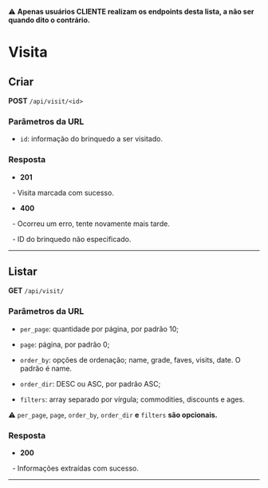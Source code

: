 ⚠️ **Apenas usuários CLIENTE realizam os endpoints desta lista, a não ser quando dito o contrário.**

# Visita

## Criar

**POST** `/api/visit/<id>`



### Parâmetros da URL

- `id`: informação do brinquedo a ser visitado.


### Resposta

- **201**

  - Visita marcada com sucesso.

- **400**

  - Ocorreu um erro, tente novamente mais tarde.

  - ID do brinquedo não especificado.

---

## Listar 

**GET** `/api/visit/`

  





### Parâmetros da URL

- `per_page`: quantidade por página, por padrão 10;

- `page`: página, por padrão 0;

- `order_by`: opções de ordenação; name, grade, faves, visits, date. O padrão é name.

- `order_dir`: DESC ou ASC, por padrão ASC;

- `filters`: array separado por vírgula; commodities, discounts e ages.

⚠️ `per_page`, `page`, `order_by`, `order_dir` **e** `filters` **são opcionais.**


### Resposta

- **200**

  - Informações extraídas com sucesso.

---


